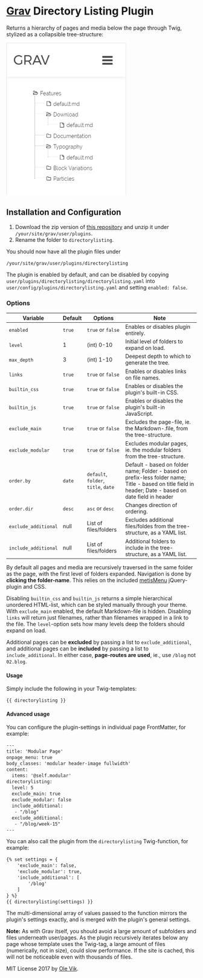 # [Grav](http://getgrav.org/) Directory Listing Plugin

Returns a hierarchy of pages and media below the page through Twig, stylized as a collapsible tree-structure:

![Directory Listing](./directorylisting.png)

## Installation and Configuration

1. Download the zip version of [this repository](https://github.com/OleVik/grav-plugin-directorylisting) and unzip it under `/your/site/grav/user/plugins`.
2. Rename the folder to `directorylisting`.

You should now have all the plugin files under

    /your/site/grav/user/plugins/directorylisting

The plugin is enabled by default, and can be disabled by copying `user/plugins/directorylisting/directorylisting.yaml` into `user/config/plugins/directorylisting.yaml` and setting `enabled: false`.

### Options

| Variable | Default | Options | Note |
|----------------|---------|-------------------|--------------------------------------------------------------------------|
| `enabled` | `true` | `true` or `false` | Enables or disables plugin entirely. |
| `level` | 1 | (int) 0-10 | Initial level of folders to expand on load. |
| `max_depth`  | 3 | (int) 1-10 | Deepest depth to which to generate the tree. |
| `links` | `true` | `true` or `false` | Enables or disables links on file names. |
| `builtin_css` | `true` | `true` or `false` | Enables or disables the plugin's built-in CSS. |
| `builtin_js` | `true` | `true` or `false` | Enables or disables the plugin's built-in JavaScript. |
| `exclude_main` | `true` | `true` or `false` | Excludes the page-file, ie. the Markdown-.file, from the tree-structure. |
| `exclude_modular` | `true` | `true` or `false` | Excludes modular pages, ie. the modular folders from the tree-structure. |
| `order.by` | `date` | `default`, `folder`, `title`, `date` | Default - based on folder name; Folder - based on prefix-less folder name; Title - based on title field in header; Date - based on date field in header |
| `order.dir` | `desc` | `asc` or `desc` | Changes direction of ordering. |
| `exclude_additional` | null | List of files/folders | Excludes additional files/foldes from the tree-structure, as a YAML list. |
| `include_additional` | null | List of files/folders | Additional folders to include in the tree-structure, as a YAML list. |

By default all pages and media are recursively traversed in the same folder as the page, with the first level of folders expanded. Navigation is done by **clicking the folder-name**. This relies on the included [metisMenu](https://github.com/onokumus/metismenu/) jQuery-plugin and CSS.

Disabling `builtin_css` and `builtin_js` returns a simple hierarchical unordered HTML-list, which can be styled manually through your theme. With `exclude_main` enabled, the default Markdown-file is hidden. Disabling `links` will return just filenames, rather than filenames wrapped in a link to the file. The `level`-option sets how many levels deep the folders should expand on load.

Additional pages can be **excluded** by passing a list to `exclude_additional`, and additional pages can be **included** by passing a list to `include_additional`. In either case, **page-routes are used**, ie., use `/blog` not `02.blog`.

#### Usage

Simply include the following in your Twig-templates:

```
{{ directorylisting }}
```

#### Advanced usage

You can configure the plugin-settings in individual page FrontMatter, for example:

```
---
title: 'Modular Page'
onpage_menu: true
body_classes: 'modular header-image fullwidth'
content:
  items: '@self.modular'
directorylisting:
  level: 5
  exclude_main: true
  exclude_modular: false
  include_additional:
   - "/blog"
  exclude_additional:
   - "/blog/week-15"
---
```

You can also call the plugin from the `directorylisting` Twig-function, for example:

```
{% set settings = {
    'exclude_main': false,
    'exclude_modular': true,
    'include_additional': [
        '/blog'
    ]
} %}
{{ directorylisting(settings) }}
```

The multi-dimensional array of values passed to the function mirrors the plugin's settings exactly, and is merged with the plugin's general settings.

**Note:** As with Grav itself, you should avoid a large amount of subfolders and files underneath user/pages. As the plugin recursively iterates below any page whose template uses the Twig-tag, a large amount of files (numerically, not in size), could slow performance. If the site is cached, this will not be noticeable even with thousands of files.

MIT License 2017 by [Ole Vik](http://github.com/olevik).
